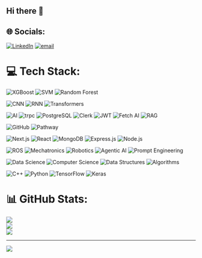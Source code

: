 ## Hi there 👋

<!--
**mrhello291/mrhello291** is a ✨ _special_ ✨ repository because its `README.md` (this file) appears on your GitHub profile.

Here are some ideas to get you started:

- 🔭 I’m currently working on ...
- 🌱 I’m currently learning ...
- 👯 I’m looking to collaborate on ...
- 🤔 I’m looking for help with ...
- 💬 Ask me about ...
- 📫 How to reach me: ...
- 😄 Pronouns: ...
- ⚡ Fun fact: ...
-->

## 🌐 Socials:
[![LinkedIn](https://img.shields.io/badge/LinkedIn-%230077B5.svg?logo=linkedin&logoColor=white)](https://www.linkedin.com/in/asif-hoda-4312b4288/) [![email](https://img.shields.io/badge/Email-D14836?logo=gmail&logoColor=white)](mailto:hoda.asif123@gmail.com) 

# 💻 Tech Stack:
![XGBoost](https://img.shields.io/badge/XGBoost-FCA121?style=for-the-badge)
![SVM](https://img.shields.io/badge/SVM-4E4E4E?style=for-the-badge)
![Random Forest](https://img.shields.io/badge/Random_Forest-228B22?style=for-the-badge)

![CNN](https://img.shields.io/badge/CNN-FF0000?style=for-the-badge)
![RNN](https://img.shields.io/badge/RNN-00BFFF?style=for-the-badge)
![Transformers](https://img.shields.io/badge/Transformers-FFD700?style=for-the-badge)

![AI](https://img.shields.io/badge/AI-000000?style=for-the-badge)
![trpc](https://img.shields.io/badge/trpc-000000?style=for-the-badge)
![PostgreSQL](https://img.shields.io/badge/PostgreSQL-336791?style=for-the-badge&logo=postgresql&logoColor=white)
![Clerk](https://img.shields.io/badge/Clerk-3B82F6?style=for-the-badge)
![JWT](https://img.shields.io/badge/JWT-000000?style=for-the-badge)
![Fetch AI](https://img.shields.io/badge/Fetch_AI-000000?style=for-the-badge)
![RAG](https://img.shields.io/badge/RAG-000000?style=for-the-badge)

![GitHub](https://img.shields.io/badge/GitHub-181717?style=for-the-badge&logo=github&logoColor=white)
![Pathway](https://img.shields.io/badge/Pathway-FF4500?style=for-the-badge)

![Next.js](https://img.shields.io/badge/Next.js-000000?style=for-the-badge&logo=next.js&logoColor=white)
![React](https://img.shields.io/badge/React-20232A?style=for-the-badge&logo=react&logoColor=61DAFB)
![MongoDB](https://img.shields.io/badge/MongoDB-4EA94B?style=for-the-badge&logo=mongodb&logoColor=white)
![Express.js](https://img.shields.io/badge/Express.js-404D59?style=for-the-badge&logo=express&logoColor=white)
![Node.js](https://img.shields.io/badge/Node.js-339933?style=for-the-badge&logo=node.js&logoColor=white)

![ROS](https://img.shields.io/badge/ROS-22313F?style=for-the-badge)
![Mechatronics](https://img.shields.io/badge/Mechatronics-000000?style=for-the-badge)
![Robotics](https://img.shields.io/badge/Robotics-000000?style=for-the-badge)
![Agentic AI](https://img.shields.io/badge/Agentic_AI-000000?style=for-the-badge)
![Prompt Engineering](https://img.shields.io/badge/Prompt_Engineering-000000?style=for-the-badge)

![Data Science](https://img.shields.io/badge/Data_Science-000000?style=for-the-badge)
![Computer Science](https://img.shields.io/badge/Computer_Science-000000?style=for-the-badge)
![Data Structures](https://img.shields.io/badge/Data_Structures-000000?style=for-the-badge)
![Algorithms](https://img.shields.io/badge/Algorithms-000000?style=for-the-badge)

![C++](https://img.shields.io/badge/C++-00599C?style=for-the-badge&logo=c%2B%2B&logoColor=white)
![Python](https://img.shields.io/badge/Python-3670A0?style=for-the-badge&logo=python&logoColor=ffdd54)
![TensorFlow](https://img.shields.io/badge/TensorFlow-FF6F00?style=for-the-badge&logo=tensorflow&logoColor=white)
![Keras](https://img.shields.io/badge/Keras-D00000?style=for-the-badge&logo=keras&logoColor=white)

# 📊 GitHub Stats:
![](https://github-readme-stats.vercel.app/api?username=mrhello291&theme=dark&hide_border=false&include_all_commits=false&count_private=false)<br/>
![](https://github-readme-streak-stats.herokuapp.com/?user=mrhello291&theme=dark&hide_border=false)<br/>
![](https://github-readme-stats.vercel.app/api/top-langs/?username=mrhello291&theme=dark&hide_border=false&include_all_commits=false&count_private=false&layout=compact)

---
[![](https://visitcount.itsvg.in/api?id=mrhello291&icon=0&color=0)](https://visitcount.itsvg.in)
